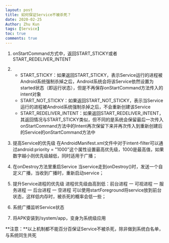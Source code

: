 ```yaml
---
layout: post
title: 如何保证Service不被杀死？
date: 2020-02-25
Author: Zhu Kun
tags: [Service]
toc: true
comments: true
---
```


1. onStartCommand方式中，返回START_STICKY或者START_REDELIVER_INTENT 

2. - START_STICKY：如果返回START_STICKY，表示Service运行的进程被Android系统强制杀掉之后，Android系统会将该Service依然设置为started状态（即运行状态），但是不再保存onStartCommand方法传入的intent对象
   - START_NOT_STICKY：如果返回START_NOT_STICKY，表示当Service运行的进程被Android系统强制杀掉之后，不会重新创建该Service
   - START_REDELIVER_INTENT：如果返回START_REDELIVER_INTENT，其返回情况与START_STICKY类似，但不同的是系统会保留最后一次传入onStartCommand方法中的Intent再次保留下来并再次传入到重新创建后的Service的onStartCommand方法中

3. 提高Service的优先级     在AndroidManifest.xml文件中对于intent-filter可以通过android:priority =     "1000"这个属性设置最高优先级，1000是最高值，如果数字越小则优先级越低，同时适用于广播；

4. 在onDestroy方法里重启Service     当service走到onDestroy()时，发送一个自定义广播，当收到广播时，重新启动service；

5. 提升Service进程的优先级     进程优先级由高到低：前台进程 一 可视进程 一 服务进程 一 后台进程 一 空进程     可以使用startForeground将service放到前台状态，这样低内存时，被杀死的概率会低一些；

6. 系统广播监听Service状态

7. 将APK安装到/system/app，变身为系统级应用

**注意：**以上机制都不能百分百保证Service不被杀死，除非做到系统白名单，与系统同生共死